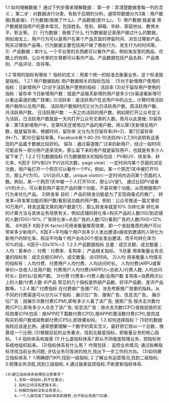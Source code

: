1.1 如何理解数据？
通过下列步骤来理解数据：
	第一步：弄清楚数据里每一列的含义；
	第二步：对数据进行分类，有助于后期的分析。通常将数据分为3类：用户数据(我是谁)、行为数据(我做了什么)、产品数据(卖什么)。
1）用户数据:我是谁
	用户数据是指用户的基本情况，包括姓名、性别、邮箱、年龄、家庭地址、教育水平、职业等。
2）行为数据：我做了什么
	行为数据是记录用户做过什么的数据。例如淘宝上，用户行为可以是用户在某个产品页面的停留时间、浏览过哪些产品、购买过哪些产品等。行为数据主要包括用户做了哪些行为、发生行为的时间等。
3）产品数据：卖什么
	一个平台里的东西都可以看作产品，例如淘宝里的商品、优酷上的视频、公众号里的文章都可以看作产品。产品数据包括产品名称、产品类别、产品评论、库存等。

1.2 常用的指标有哪些？
	指标的定义：用某个统一的标准去衡量业务，这个标准就是指标。
1.2.1 用户数据指标
用户数据相关的指标包括：
	(1)对于新增用户使用的指标：日新增用户
	(2)对于活跃用户使用的指标：活跃率
	(3)对于留存用户使用的指标：留存率
1)日新增用户数：就是产品每天新增的用户是多少(分渠道看新增可以看出渠道的推广效果);
2)活跃率：是活跃用户在总用户中的占比，计算时用活跃用户数除以总用户数。
	活跃用户数按时间又分为日活跃用户数、周活跃用户数、月活跃用户数。
	日活跃用户数：一天之内活跃的用户数。例如把打开公众号定义为活跃，日活跃用户数就是一天内打开公众号文章的人数。周月以此类推;
3)留存率：第1天新增用户中，在第N天还使用过产品的用户数，除以第1天新增总用户数，就是留存率。根据时间，留存率
	又分为次日留存率(N=2)、第7日留存率(N=7)、第30日留存率等。Facebook有个40-20-10法则(N=2,7,30)说明有这表现的产品属于数据比较好的。	
	留存：通过渠道推广过来的新用户，经过一段时间可能会有一部分用户逐渐流失，那么留下来的用户就是留存用户，也就是有多少人留下来了;
1.2.2 行为数据指标
	行为数据相关的指标包括：PV和UV、转发率、转化率、K因子
1)PV和UV
	PV(访问次数，page view)：一定时间内某个页面的浏览次数，用户每打开一个网页可以看作一个PV。例如，某一个网页1天中被打开10次，那么PV为10。
	UV(访问人数，unique visitor):一定时间内访问某个页面的人数。例如，某一个网页1天中被一个人打开10次，那么UV是1。
	通过比较PV或者UV的大小，可以看到用户喜欢产品的哪个功能，不喜欢哪个功能，从而根据用户行为来优化产品。
2)转发率
	目的：产品的转发功能是为了实现病毒式的推广。
	转发率=转发某功能的用户数/看到该功能的用户数。例如：公众号推送一篇文章给10万用户，转发这篇文章的用户数是1万，那么转发率就是10%
3)转化率
	转化率的计算方法与具体业务场景有关，例如店铺的转化率=购买产品的人数(10)/到店铺的人数(100)=10%;
	广告转化率=点击广告的人数(12)/看到广告的人数(100)=12%等。
4)K因子
	K因子(K-factor)可用来衡量推荐效果，即一个发起推荐的用户可以带来多少新用户。K因子=平均每个用户向多少人发出邀请x接收到邀请的人转化为新用户的转化率。假设平均每个用户会向20个朋友发出邀请，而平均转化率为10%的话，K因子=20x10%=2.
1.2.3 产品数据指标
	总量：成交总额、成交数量；
	人均：客单价；
	付费：付费率、复购率；
	产品相关指标。
1)总量
	用来衡量业务总量的指标有：成交总额(GMV)、成交数量、访问时间。
2)人均
	用来衡量人均情况的指标有：人均付费、付费用户人均付费、人均访问时长。
	人均付费(ARPU或客单价)=总收入/总用户数;
	付费用户人均付费(ARPPU)=总收入/付费人数;
	人均访问时长= 总时长/总用户数。
3)付费
	付费率=付费人数/总用户数
	复购率=消费两次以上的人数/付费人数
4)产品
	常见的几个指标是热销产品数、好评产品数、差评产品数等。
1.2.4 推广付费指标
	在付费做广告推广时，涉及考察推广效果的指标。从不同的付费渠道可以分为以下指标：展示位广告、搜索广告、信息流广告。
	展示位广告：按展示次数付费(CPM),即有多少人看了该广告;
	搜索广告:按点击次数付费(CPC),即有多少人点击了该广告;
	信息流广告：按点击次数(CPC)或按投放的实际效果(CPA包括：按APP的下载数付费(CPD),按APP的激活数付费(CPI),按完成购买的用户数或销售额付费(CPS)),即效果如何。
1.3 如何选择指标？
	(1)好的数据指标应该是比例。通常想要理解一个数字的真实含义，最好把它除以一个总数，换算成一个比例;
	(2)根据目前的业务重点，找到北极星指标，即衡量业务的核心指标。
1.4 指标体系和报表
	(1) 什么是指标体系?
	即从不同维度梳理业务，把指标有系统地组织起来。
	(2)指标体系有什么用？
	作用包括：
		监控业务情况;
		通过拆解指标寻找当前业务问题;
		评估业务可改进的地方,找出下一步工作的方向。
	(3)如何建立指标体系？
		1.明确部门KPI,找到一级指标;
		2.了解业务运营情况,找到二级指标;
		3.梳理业务流程,找到三级指标;
		4.通过报表监控指标,不断更新指标体系. 

	(4)建立指标体系有哪些注意事项？
		1.没有一级指标,抓不住重点;
		2.指标之间没有逻辑关系;
		3.拆解的指标没有业务意义;
		4.一个人就完成了指标体系和报表,也不和业务部门沟通.



	
	
